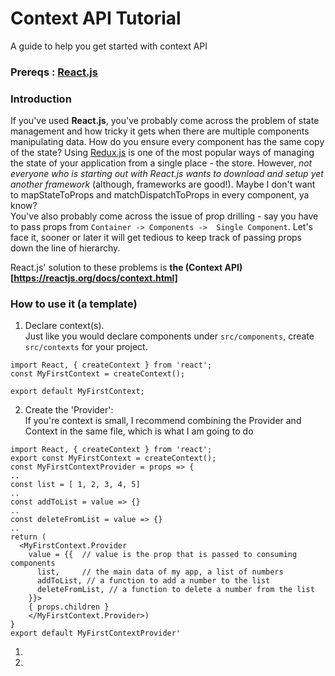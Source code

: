 # Context API Tutorial
A guide to help you get started with context API

### Prereqs : [React.js](https://reactjs.org/)

### Introduction
If you've used **React.js**, you've probably come across the problem of state management and how tricky it gets when there are multiple components manipulating data. How do you ensure every component has the same copy of the state? Using [Redux.js](https://redux.js.org/) is one of the most popular ways of managing the state of your application from a single place - the store. However, _not everyone who is starting out with React.js wants to download and setup yet another framework_ (although, frameworks are good!). Maybe I don't want to mapStateToProps and matchDispatchToProps in every component, ya know? <br />
You've also probably come across the issue of prop drilling - say you have to pass props from  ```Container -> Components ->  Single Component```. Let's face it, sooner or later it will get tedious to keep track of passing props down the line of hierarchy. <br />

React.js' solution to these problems is **the (Context API)[https://reactjs.org/docs/context.html]**

### How to use it (a template)
1. Declare context(s). <br />
Just like you would declare components under ```src/components```, create ```src/contexts``` for your project. 
```
import React, { createContext } from 'react';
const MyFirstContext = createContext();

export default MyFirstContext;
```

2. Create the 'Provider': <br />
If you're context is small, I recommend combining the Provider and Context in the same file, which is what I am going to do
```
import React, { createContext } from 'react';
export const MyFirstContext = createContext();
const MyFirstContextProvider = props => {
..
const list = [ 1, 2, 3, 4, 5]
..
const addToList = value => {}
..
const deleteFromList = value => {}
..
return (
  <MyFirstContext.Provider
    value = {{  // value is the prop that is passed to consuming components
      list,     // the main data of my app, a list of numbers 
      addToList, // a function to add a number to the list
      deleteFromList, // a function to delete a number from the list
    }}>
    { props.children }
    </MyFirstContext.Provider>)
}
export default MyFirstContextProvider'
```
1. 
2. 
